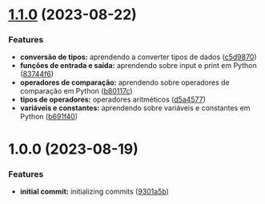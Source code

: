 # [1.1.0](https://github.com/luvsscorpius/Santander-Bootcamp-2023-Ciencia-de-Dados-com-Python/compare/v1.0.0...v1.1.0) (2023-08-22)


### Features

* **conversão de tipos:** aprendendo a converter tipos de dados ([c5d9870](https://github.com/luvsscorpius/Santander-Bootcamp-2023-Ciencia-de-Dados-com-Python/commit/c5d987069e69a1c6c5ab35b0bb18d8bba0ca9b81))
* **funções de entrada e saída:** aprendendo sobre input e print em Python ([83744f6](https://github.com/luvsscorpius/Santander-Bootcamp-2023-Ciencia-de-Dados-com-Python/commit/83744f63e49ebe85fb88e2d4ccf0c2192da84130))
* **operadores de comparação:** aprendendo sobre operadores de comparação em Python ([b80117c](https://github.com/luvsscorpius/Santander-Bootcamp-2023-Ciencia-de-Dados-com-Python/commit/b80117c6e84855bf15d8a8caf953ea6276fdcc39))
* **tipos de operadores:** operadores aritméticos ([d5a4577](https://github.com/luvsscorpius/Santander-Bootcamp-2023-Ciencia-de-Dados-com-Python/commit/d5a4577401a50a06496f96927ae061f8f9f2f5de))
* **variáveis e constantes:** aprendendo sobre variáveis e constantes em Python ([b691f40](https://github.com/luvsscorpius/Santander-Bootcamp-2023-Ciencia-de-Dados-com-Python/commit/b691f408bb438b32b49e7c5ecd4160c9e3b6e2a9))

# 1.0.0 (2023-08-19)


### Features

* **initial commit:** initializing commits ([9301a5b](https://github.com/luvsscorpius/Santander-Bootcamp-2023-Ciencia-de-Dados-com-Python/commit/9301a5b7bce3d64828612632d6d9542e7823e354))
